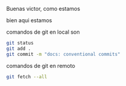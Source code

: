 Buenas victor, como estamos

bien aqui estamos

comandos de git en local son
```bash
git status
git add .
git commit -m "docs: conventional commits"
```

comandos de git en remoto
```bash
git fetch --all
```